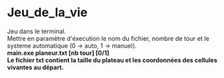 # Jeu_de_la_vie

Jeu dans le terminal.
<br>
Mettre en paramètre d'éxecution le nom du fichier, nombre de tour et le systeme automatique (0 -> auto, 1 -> manuel).
<br>
<strong>main.exe planeur.txt [nb tour] [0/1]<strong>
<br>
Le fichier txt contient la taille du plateau et les coordonnées des cellules vivantes au départ.
